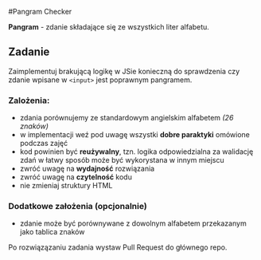 #Pangram Checker

**Pangram** - zdanie składające się ze wszystkich liter alfabetu.

## Zadanie
Zaimplementuj brakującą logikę w JSie konieczną do sprawdzenia czy zdanie wpisane w `<input>` jest poprawnym pangramem.

### Zalożenia:
- zdania porównujemy ze standardowym angielskim alfabetem _(26 znaków)_
- w implementacji weź pod uwagę wszystki **dobre paraktyki** omówione podczas zajęć
- kod powinien być **reużywalny**, tzn. logika odpowiedzialna za walidację zdań w łatwy sposób może być wykorystana w innym miejscu
- zwróć uwagę na **wydajność** rozwiązania
- zwróć uwagę na **czytelność** kodu
- nie zmieniaj struktury HTML

### Dodatkowe założenia (opcjonalnie)
- zdanie może być porównywane z dowolnym alfabetem przekazanym jako tablica znaków

Po rozwiązązaniu zadania wystaw Pull Request do głównego repo.

